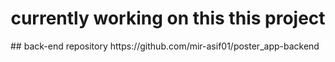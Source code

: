 <h1 align="center">currently working on this this project</h1>
## back-end repository
https://github.com/mir-asif01/poster_app-backend
